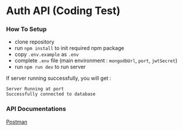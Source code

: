 # Auth API (Coding Test)
### How To Setup
- clone repository
- run `npm install` to init required npm package
- copy `.env.example` as `.env`
- complete `.env` file (main environment : `mongodbUrl`, `port`, `jwtSecret`)
- run `npm run dev` to run server

If server running successfully, you  will get :
```
Server Running at port
Successfully connected to database
```
### API Documentations
[Postman](https://documenter.getpostman.com/view/15820910/2s7YfGDxUF)
